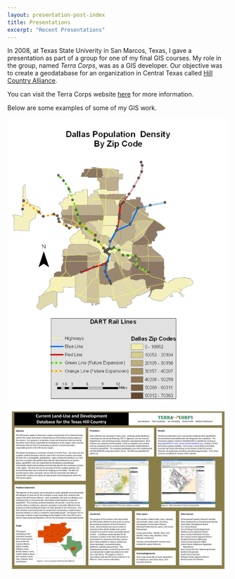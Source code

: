 ```yaml
---
layout: presentation-post-index
title: Presentations
excerpt: "Recent Presentations"
---
```


In 2008, at Texas State Univerity in San Marcos, Texas, I gave a presentation as part of a group for one of my final GIS courses. My role in the group, named _Terra Corps_, was as a GIS developer. Our objective was to create a geodatabase for an organization in Central Texas called [Hill Country Alliance](https://www.hillcountryalliance.org/). 

You can visit the Terra Corps website [here](http://sites.geo.txstate.edu/g4427/F07/g4427f07-03/index.html) for more information. 

Below are some examples of some of my GIS work. 

![Dallas Texas Map](images/Dallas_pop_density.jpg)
![Terra Corps HCA Presentation Overview](images/TerraCorps_Poster.jpg)




